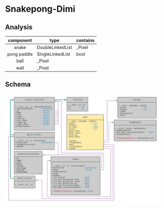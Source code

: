 # Snakepong-Dimi

## Analysis

 component | type | contains
 :---: | --- | ----
 snake | DoubleLinkedList | _Pixel
 pong paddle | SingleLinkedList | bool
 ball | _Pixel | 
 wall | _Pixel | 

 ## Schema

 ![schema](./img/schema.png)